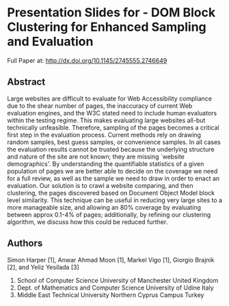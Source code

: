# Presentation Slides for - DOM Block Clustering for Enhanced Sampling and Evaluation

Full Paper at: http://dx.doi.org/10.1145/2745555.2746649

## Abstract
Large websites are difficult to evaluate for Web Accessibility compliance due to the shear number of pages, the inaccuracy of current Web evaluation engines, and the W3C stated need to include human evaluators within the testing regime. This makes evaluating large websites all-but technically unfeasible. Therefore, sampling of the pages becomes a critical first step in the evaluation process. Current methods rely on drawing random samples, best guess samples, or convenience samples. In all cases the evaluation results cannot be trusted because the underlying structure and nature of the site are not known; they are missing `website demographics'. By understanding the quantifiable statistics of a given population of pages we are better able to decide on the coverage we need for a full review, as well as the sample we need to draw in order to enact an evaluation. Our solution is to crawl a website comparing, and then clustering, the pages discovered based on Document Object Model block level similarity. This technique can be useful in reducing very large sites to a more manageable size, and allowing an 80% coverage by evaluating between approx 0.1-4% of pages; additionally, by refining our clustering algorithm, we discuss how this could be reduced further.

## Authors
Simon Harper [1], Anwar Ahmad Moon [1], Markel Vigo [1], Giorgio Brajnik [2], and Yeliz Yesilada [3]

1. School of Computer Science University of Manchester United Kingdom 
2. Dept. of Mathematics and Computer Science University of Udine
Italy
3. Middle East Technical University Northern Cyprus Campus Turkey